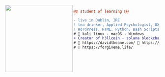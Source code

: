<img align="left" height="220" src="https://i.imgur.com/sfznHGR.jpeg"/>

```diff
@@ student of learning @@

- live in Dublin, IRE
! tea drinker, Applied Psychologist, UX/UI Designer
! WordPress, HTML, Python, Bash Scripts
# 📖 kali linux - macOS - Windows
+ Creator of h3llcoin - solana blockchain
# 📖 https://davidtkeane.com/ 📖 https://icanhelp.ie/ 
# 📖 https://forgiveme.life/ 
```
